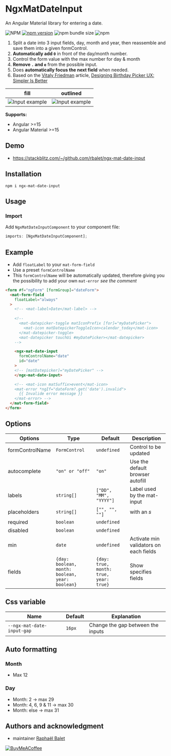 # NgxMatDateInput
An Angular Material library for entering a date. 

![NPM](https://img.shields.io/npm/l/ngx-href)
[![npm version](https://img.shields.io/npm/v/ngx-mat-date-input.svg)](https://www.npmjs.com/package/ngx-mat-date-input)
![npm bundle size](https://img.shields.io/bundlephobia/min/ngx-mat-date-input)
![npm](https://img.shields.io/npm/dm/ngx-mat-date-input)

1. Split a date into 3 input fields, day, month and year, then reassemble and save them into a given formControl. 
2. **Automatically add `0`** in front of the day/month number.
3. Control the form value with the max number for day & month
4. **Remove `.` and `e`** from the possible input.
5. Does **automatically focus the next field** when needed. 
6. Based on the [Vitaly Friedman](https://www.smashingmagazine.com/author/vitaly-friedman/) article, [Designing Birthday Picker UX: Simpler Is Better](https://www.smashingmagazine.com/2021/05/frustrating-design-patterns-birthday-picker/#designing-a-better-birthday-input)


| fill                                                                                                  | outlined                                                                                                |
| ----------------------------------------------------------------------------------------------------- | ------------------------------------------------------------------------------------------------------- |
| ![Input example](https://raw.githubusercontent.com/rbalet/ngx-mat-date-input/main/assets/example.png) | ![Input example](https://raw.githubusercontent.com/rbalet/ngx-mat-date-input/main/assets/example-2.png) |

**Supports:**
- Angular >=15
- Angular Material >=15

## Demo
- https://stackblitz.com/~/github.com/rbalet/ngx-mat-date-input

 ## Installation

 `npm i ngx-mat-date-input`

 ## Usage

 ### Import

Add `NgxMatDateInputComponent` to your component file:

```ts
imports: [NgxMatDateInputComponent];
```

## Example
*  Add `floatLabel` to your `mat-form-field`
*  Use a preset `formControlName`
*  This `formControlName` will be automatically updated, therefore giving you the possibility to add your own `mat-error` _see the comment_

```html
<form #f="ngForm" [formGroup]="dateForm">
  <mat-form-field
    floatLabel="always"
  >
    <!-- <mat-label>Date</mat-label> -->
    
    <!-- 
      <mat-datepicker-toggle matIconPrefix [for]="myDatePicker">
        <mat-icon matDatepickerToggleIcon>calendar_today</mat-icon>
      </mat-datepicker-toggle>
      <mat-datepicker touchUi #myDatePicker></mat-datepicker> 
    -->

    <ngx-mat-date-input
      formControlName="date"
      id="date"
    >
    <!-- [matDatepicker]="myDatePicker" -->
    </ngx-mat-date-input>

    <!-- <mat-icon matSuffix>event</mat-icon>
    <mat-error *ngIf="dateForm?.get('date').invalid">
      {{ Invalide error message }}
    </mat-error> -->
  </mat-form-field>
</form>
```

## Options

| Options         | Type                                            | Default                                | Description                            |
| --------------- | ----------------------------------------------- | -------------------------------------- | -------------------------------------- |
| formControlName | `FormControl`                                   | `undefined`                            | Control to be updated                  |
| autocomplete    | `"on" or "off"`                                 | `"on"`                                 | Use the default browser autofill       |
| labels          | `string[]`                                      | `["DD", "MM", "YYYY"]`                 | Label used by the mat-input            |
| placeholders    | `string[]`                                      | `["", "", ""]`                         | with an *s*                            |
| required        | `boolean`                                       | `undefined`                            |                                        |
| disabled        | `boolean`                                       | `undefined`                            |                                        |
| min             | `date`                                          | `undefined`                            | Activate min validators on each fields |
| fields          | `{day: boolean, month: boolean, year: boolean}` | `{day: true, month: true, year: true}` | Show specifies fields                  |

## Css variable
| Name                       | Default | Explanation                       |
| -------------------------- | ------- | --------------------------------- |
| `--ngx-mat-date-input-gap` | `16px`  | Change the gap between the inputs |

## Auto formatting
### Month
- Max 12

### Day
- Month: 2 -> max 29
- Month: 4, 6, 9 & 11 -> max 30
- Month: else -> max 31 

## Authors and acknowledgment
* maintainer [Raphaël Balet](https://github.com/rbalet)

[![BuyMeACoffee](https://www.buymeacoffee.com/assets/img/custom_images/purple_img.png)](https://www.buymeacoffee.com/widness)
